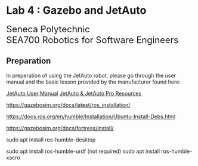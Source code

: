 # Lab 4 : Gazebo and JetAuto

<font size="5">
Seneca Polytechnic</br>
SEA700 Robotics for Software Engineers
</font>

## Preparation

In preperation of using the JetAuto robot, please go through the user manual and the basic lesson provided by the manufacturer found here:

[JetAuto User Manual](JetAuto-User-Manual.pdf)
[JetAuto & JetAuto Pro Resources](https://drive.google.com/drive/folders/16pwHYO8rK-22oAzStc7-olP9Weq7AbzY)

https://gazebosim.org/docs/latest/ros_installation/

https://docs.ros.org/en/humble/Installation/Ubuntu-Install-Debs.html

https://gazebosim.org/docs/fortress/install/



sudo apt install ros-humble-desktop

sudo apt install ros-humble-urdf (not required)
sudo apt install ros-humble-xacro